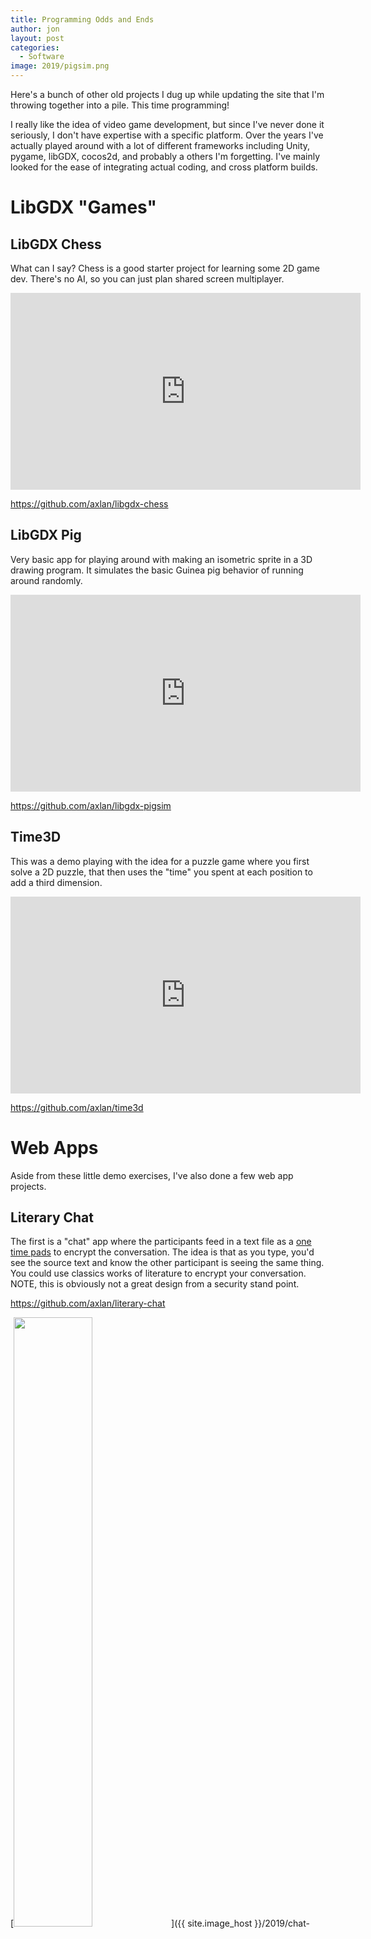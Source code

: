 ```yaml
---
title: Programming Odds and Ends
author: jon
layout: post
categories:
  - Software
image: 2019/pigsim.png
---
```


Here's a bunch of other old projects I dug up while updating the site that I'm throwing together into a pile. This time programming!

I really like the idea of video game development, but since I've never done it seriously, I don't have expertise with a specific platform. Over the years I've actually played around with a lot of different frameworks including Unity, pygame, libGDX, cocos2d, and probably a others I'm forgetting. I've mainly looked for the ease of integrating actual coding, and cross platform builds.

# LibGDX "Games"

## LibGDX Chess

What can I say? Chess is a good starter project for learning some 2D game dev. There's no AI, so you can just plan shared screen multiplayer.

<iframe width="560" height="315" src="https://www.youtube.com/embed/1nRo-ucrgkk" frameborder="0" allow="accelerometer; autoplay; encrypted-media; gyroscope; picture-in-picture" allowfullscreen></iframe>

<https://github.com/axlan/libgdx-chess>

## LibGDX Pig

Very basic app for playing around with making an isometric sprite in a 3D drawing program. It simulates the basic Guinea pig behavior of running around randomly.

<iframe width="560" height="315" src="https://www.youtube.com/embed/UpfYPq4qV44" frameborder="0" allow="accelerometer; autoplay; encrypted-media; gyroscope; picture-in-picture" allowfullscreen></iframe>

<https://github.com/axlan/libgdx-pigsim>

## Time3D

This was a demo playing with the idea for a puzzle game where you first solve a 2D puzzle, that then uses the "time" you spent at each position to add a third dimension.

<iframe width="560" height="315" src="https://www.youtube.com/embed/TuVX_qIteIM" frameborder="0" allow="accelerometer; autoplay; encrypted-media; gyroscope; picture-in-picture" allowfullscreen></iframe>

<https://github.com/axlan/time3d>

# Web Apps

Aside from these little demo exercises, I've also done a few web app projects.

## Literary Chat

The first is a "chat" app where the participants feed in a text file as a [one time pads](https://en.wikipedia.org/wiki/One-time_pad) to encrypt the conversation. The idea is that as you type, you'd see the source text and know the other participant is seeing the same thing. You could use classics works of literature to encrypt your conversation. NOTE, this is obviously not a great design from a security stand point.

<https://github.com/axlan/literary-chat>

[<img class="aligncenter size-large" src="{{ site.image_host }}/2019/chat-window.png" height="50%" width="50%" alt="" />]({{ site.image_host }}/2019/chat-window.png)

Here's what the server sees:

```
client Alice created room TestRoom
client Bob joined room TestRoom
Alice sent msg ± to Bob
Bob sent msg ·¸wÇe»i­ÝÞ­ to Alice
Alice sent msg wÁe¶²{q-p³½³mtÁ°Ã_ to Bob
Bob sent msg eÜ
ºÊÐÉÜäØÉ-lr*£ÑÝ×Ê to Alice
Alice sent msg ©r¿­³jÃÄÁn£­q to Bob
Bob sent msg ÐÆÔ®ßÓËÓÌÕÎÍèäÌÚ@×ÛáÈÓ
                                   ØÒ
ÒâÚÎáÛÑç to Alice
Alice sent msg Yu+H³³ÆäØãçÛäãÝÈÖ to Bob
Bob sent msg eÐØÔàÑÐä
×Ú*ÅÉÏ×
ÏÕÉ to Alice
Alice sent msg vÀt*vx-~Ç² to Bob
Bob sent msg ¸ÔØÎ¶kí×ÞÌÙá@ÊØ¨
                             âËÆåéåÔ¢ to Alice
Alice sent msg °áZ@°ÊÛ Òè¥À MÀÔÕ
                                ²ÚÞÌÖ@ÕÜ
X©³Z@N ØÜQÜèGÀìçâ××ÐÍÙtkÂÌÏÛÃÎÏÙëÜÌãÚÓÛÓ to Bob
```

## Nightvale Puzzle

Here's another puzzle box style project I made. It pulls text from transcripts of the "Welcome to Nightvale" podcast, and redacts certain words. The player enters search terms in the faux terminal forked from <https://uni.xkcd.com/> to try to solve the puzzle

<https://github.com/axlan/nightvalue_puzzle>

[<img class="aligncenter size-large" src="{{ site.image_host }}/2019/nightvale-console.png" height="50%" width="50%" alt="" />]({{ site.image_host }}/2019/nightvale-console.png)
